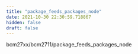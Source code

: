 ```yaml
---
title: "package_feeds_packages_node"
date: 2021-10-30 22:30:59.718867
hidden: false
draft: false
---
```


bcm27xx/bcm2711/package_feeds_packages_node

